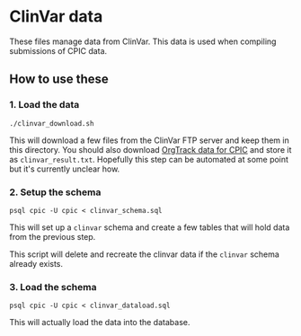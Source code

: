 # ClinVar data

These files manage data from ClinVar. This data is used when compiling submissions of CPIC data.

## How to use these

### 1. Load the data

    ./clinvar_download.sh

This will download a few files from the ClinVar FTP server and keep them in this directory. You should also download
[OrgTrack data for CPIC](https://www.ncbi.nlm.nih.gov/clinvar/?LinkName=orgtrack_clinvar&from_uid=505961) and store it 
as `clinvar_result.txt`. Hopefully this step can be automated at some point but it's currently unclear how. 

### 2. Setup the schema

    psql cpic -U cpic < clinvar_schema.sql

This will set up a `clinvar` schema and create a few tables that will hold data from the previous step.

This script will delete and recreate the clinvar data if the `clinvar` schema already exists.

### 3. Load the schema

    psql cpic -U cpic < clinvar_dataload.sql

This will actually load the data into the database.
